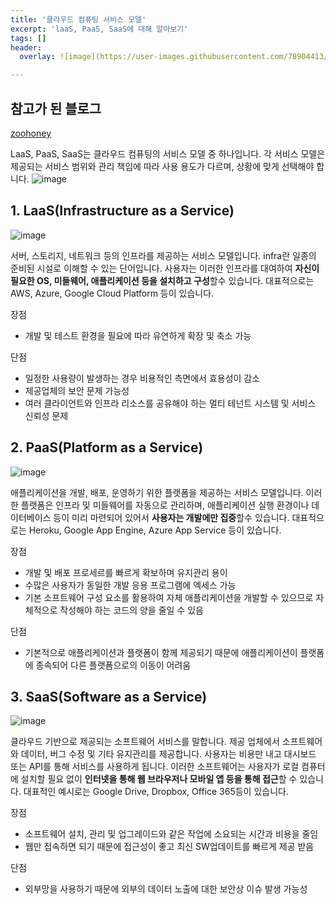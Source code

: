 ```yaml
---
title: '클라우드 컴퓨팅 서비스 모델'
excerpt: 'laaS, PaaS, SaaS에 대해 알아보기'
tags: []
header:
  overlay: ![image](https://user-images.githubusercontent.com/78904413/234437723-ad612026-114f-48ad-a188-d8add234ce1b.png)

---
```


## 참고가 된 블로그
[zoohoney](https://zooteacher.tistory.com/entry/laaS-PaaS-SaaS-%EA%B0%9C%EB%85%90-%EB%B9%84%EA%B5%90-%EC%A0%95%EB%A6%AC)

LaaS, PaaS, SaaS는 클라우드 컴퓨팅의 서비스 모델 중 하나입니다.
각 서비스 모델은 제공되는 서비스 범위와 관리 책임에 따라 사용 용도가 다르며, 상황에 맞게 선택해야 합니다.
![image](https://user-images.githubusercontent.com/78904413/234437689-87c1c6e4-7628-4653-84e1-7e871765a9c6.png)

## 1. LaaS(Infrastructure as a Service)
![image](https://user-images.githubusercontent.com/78904413/234437760-862a31db-a7ef-47ce-b17c-cb0f22564d3a.png)

서버, 스토리지, 네트워크 등의 인프라를 제공하는 서비스 모델입니다.
infra란 일종의 준비된 시설로 이해할 수 있는 단어입니다.
사용자는 이러한 인프라를 대여하여 **자신이 필요한 OS, 미들웨어, 애플리케이션 등을 설치하고 구성**할수 있습니다.
대표적으로는 AWS, Azure, Google Cloud Platform 등이 있습니다.

장점
- 개발 및 테스트 환경을 필요에 따라 유연하게 확장 및 축소 가능

단점
- 일정한 사용량이 발생하는 경우 비용적인 측면에서 효용성이 감소
- 제공업체의 보안 문제 가능성
- 여러 클라이언트와 인프라 리소스를 공유해야 하는 멀티 테넌트 시스템 및 서비스 신뢰성 문제

## 2. PaaS(Platform as a Service)
![image](https://user-images.githubusercontent.com/78904413/234470423-66b71ed2-d25f-4a3f-9656-c68d89fa5a21.png)

애플리케이션을 개발, 배포, 운영하기 위한 플랫폼을 제공하는 서비스 모델입니다.
이러한 플랫폼은 인프라 및 미들웨어를 자동으로 관리하며,
애플리케이션 실행 환경이나 데이터베이스 등이 미리 마련되어 있어서
**사용자는 개발에만 집중**할수 있습니다.
대표적으로는 Heroku, Google App Engine, Azure App Service 등이 있습니다.

장점
- 개발 및 배포 프로세르를 빠르게 확보하며 유지관리 용이
- 수많은 사용자가 동일한 개발 응용 프로그램에 엑세스 가능
- 기본 소프트웨어 구성 요소를 활용하여 자체 애플리케이션을 개발할 수 있으므로 자체적으로 작성해야 하는 코드의 양을 줄일 수 있음


단점
- 기본적으로 애플리케이션과 플랫폼이 함께 제공되기 때문에 애플리케이션이 플랫폼에 종속되어 다른 플랫폼으로의 이동이 어려움

## 3. SaaS(Software as a Service)
![image](https://user-images.githubusercontent.com/78904413/234471598-0107c887-0f30-484d-b1f8-a4b45277ba9c.png)


클라우드 기반으로 제공되는 소프트웨어 서비스를 말합니다.
제공 업체에서 소프트웨어와 데이터, 버그 수정 및 기타 유지관리를 제공합니다.
사용자는 비용만 내고 대시보드 또는 API를 통해 서비스를 사용하게 됩니다.
이러한 소프트웨어는 사용자가 로컬 컴퓨터에 설치할 필요 없이 **인터넷을 통해 웹 브라우저나 모바일 앱 등을 통해 접근**할 수 있습니다.
대표적인 예시로는 Google Drive, Dropbox, Office 365등이 있습니다.


장점
- 소프트웨어 설치, 관리 및 업그레이드와 같은 작업에 소요되는 시간과 비용을 줄임
- 웹만 접속하면 되기 때문에 접근성이 좋고 최신 SW업데이트를 빠르게 제공 받음

단점
- 외부망을 사용하기 때문에 외부의 데이터 노출에 대한 보안상 이슈 발생 가능성
